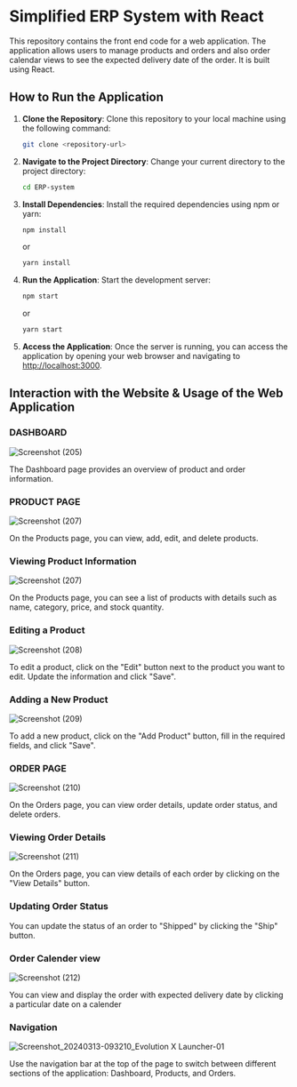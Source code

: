# Simplified ERP System with React

This repository contains the front end code for a web application. The application allows users to manage products and orders and also order calendar views to see the expected delivery date of the order. It is built using React.

## How to Run the Application

1. **Clone the Repository**: Clone this repository to your local machine using the following command:

   ```bash
   git clone <repository-url>
   ```

2. **Navigate to the Project Directory**: Change your current directory to the project directory:

   ```bash
   cd ERP-system
   ```

3. **Install Dependencies**: Install the required dependencies using npm or yarn:

   ```bash
   npm install
   ```

   or

   ```bash
   yarn install
   ```

4. **Run the Application**: Start the development server:

   ```bash
   npm start
   ```

   or

   ```bash
   yarn start
   ```

5. **Access the Application**: Once the server is running, you can access the application by opening your web browser and navigating to [http://localhost:3000](http://localhost:3000).

## Interaction with the Website & Usage of the Web Application

### DASHBOARD

![Screenshot (205)](https://github.com/RishabhJain2404/SIMPLIFIED-ERP-SYSTEM-WITH-REACT/assets/127675963/8a5b7811-eacd-4e3a-966e-070c582d7944)


The Dashboard page provides an overview of product and order information.

### PRODUCT PAGE

![Screenshot (207)](https://github.com/RishabhJain2404/SIMPLIFIED-ERP-SYSTEM-WITH-REACT/assets/127675963/aa963356-ba2e-4390-81f4-1e1ed2061d32)


On the Products page, you can view, add, edit, and delete products.

### Viewing Product Information


![Screenshot (207)](https://github.com/RishabhJain2404/SIMPLIFIED-ERP-SYSTEM-WITH-REACT/assets/127675963/b1b3addb-c5ee-4297-9eca-45a78e19828d)

On the Products page, you can see a list of products with details such as name, category, price, and stock quantity.

### Editing a Product

![Screenshot (208)](https://github.com/RishabhJain2404/SIMPLIFIED-ERP-SYSTEM-WITH-REACT/assets/127675963/f3ef4c39-974f-4f08-a1ee-1c066199924d)


To edit a product, click on the "Edit" button next to the product you want to edit. Update the information and click "Save".

### Adding a New Product

![Screenshot (209)](https://github.com/RishabhJain2404/SIMPLIFIED-ERP-SYSTEM-WITH-REACT/assets/127675963/c0575537-a654-4830-bfb8-d4983dfb11e5)

To add a new product, click on the "Add Product" button, fill in the required fields, and click "Save".

### ORDER PAGE

![Screenshot (210)](https://github.com/RishabhJain2404/SIMPLIFIED-ERP-SYSTEM-WITH-REACT/assets/127675963/33ca0024-9746-4068-b2c7-98d396550b1f)

On the Orders page, you can view order details, update order status, and delete orders.

### Viewing Order Details

![Screenshot (211)](https://github.com/RishabhJain2404/SIMPLIFIED-ERP-SYSTEM-WITH-REACT/assets/127675963/327022b3-1c3b-4e93-a51a-a708cad8fcfc)

On the Orders page, you can view details of each order by clicking on the "View Details" button.

### Updating Order Status

You can update the status of an order to "Shipped" by clicking the "Ship" button.

### Order Calender view

![Screenshot (212)](https://github.com/RishabhJain2404/SIMPLIFIED-ERP-SYSTEM-WITH-REACT/assets/127675963/37ec9c50-0c44-4268-bd39-f2b30264b02e)

You can view and display the order with expected delivery date by clicking  a particular date on a calender


### Navigation

![Screenshot_20240313-093210_Evolution X Launcher-01](https://github.com/ahamedirfanai/ERP-SYSTEM-WITH-REACT-ENTNT-ASSIGNMENT-/assets/122984518/7f20158f-0d5e-4a7f-ae53-d074b0aa007d)

Use the navigation bar at the top of the page to switch between different sections of the application: Dashboard, Products, and Orders.
